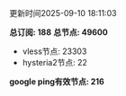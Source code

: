 更新时间2025-09-10 18:11:03

**总订阅: 188**
**总节点: 49600**
- vless节点: 23303
- hysteria2节点: 22

**google ping有效节点: 216**
